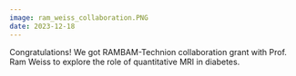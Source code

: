 ```yaml
---
image: ram_weiss_collaboration.PNG
date: 2023-12-18
---
```


Congratulations! We got RAMBAM-Technion collaboration grant with Prof. Ram Weiss to explore the role of quantitative MRI in diabetes.